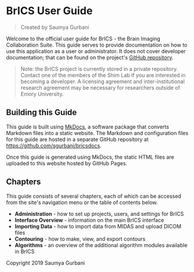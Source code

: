 # BrICS User Guide

> Created by Saumya Gurbani

Welcome to the official user guide for BrICS - the Brain Imaging Collaboration Suite. This guide serves to provide documentation on how to use this application as a user or administrator. It does not cover developer documentation; that can be found on the project's [GitHub repository](https://github.com/sgurbani/brics).
> Note: the BrICS project is currently stored in a private repository. Contact one of the members of the Shim Lab if you are interested in becoming a developer. A licensing agreement and inter-institutional research agreement may be necessary for researchers outside of Emory University.

## Building this Guide
This guide is built using [MkDocs](https://www.mkdocs.org/), a software package that converts Markdown files into a static website. The Markdown and configuration files for this guide are hosted in a separate GitHub repository at https://github.com/sgurbani/bricsdocs.

Once this guide is generated using MkDocs, the static HTML files are uploaded to this website hosted by GitHub Pages. 

## Chapters
This guide consists of several chapters, each of which can be accessed from the site's navigation menu or the table of contents below.

 - **Administration** - how to set up projects, users, and settings for BrICS
 - **Interface Overview** - information on the main BrICS interface
 - **Importing Data** - how to import data from MIDAS and upload DICOM files
 - **Contouring** - how to make, view, and export contours
 - **Algorithms** - an overview of the additional algorithm modules available in BrICS



Copyright 2019 Saumya Gurbani
<!--stackedit_data:
eyJoaXN0b3J5IjpbLTEwODUzODE4NTJdfQ==
-->
